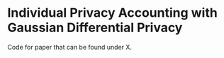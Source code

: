 # Individual Privacy Accounting with Gaussian Differential Privacy

Code for paper that can be found under X.